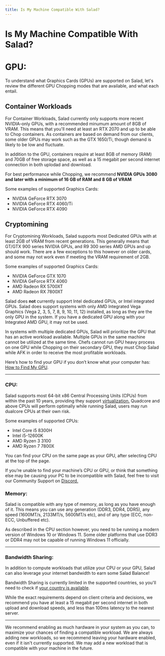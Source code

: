 ```yaml
---
title: Is My Machine Compatible With Salad?
---
```


# Is My Machine Compatible With Salad?

# **GPU:**

To understand what Graphics Cards (GPUs) are supported on Salad, let's review the different GPU Chopping modes that are available, and what each entail.

## **Container Workloads**

For Container Workloads, Salad currently only supports more recent NVIDIA-only GPUs, with a recommended minumum amount of 8GB of VRAM. This means that you'll need at least an RTX 2070 and up to be able to Chop containers. As containers are based on demand from our clients, some older GPUs may work such as the GTX 1650/Ti, though demand is likely to be low and fluctuate.

In addition to the GPU, containers require at least 8GB of memory (RAM) and 70GB of free storage space, as well as a 15 megabit per second internet connection in both uplodad and download.

For best performance while Chopping, we recommend **NVIDIA GPUs 3080 and later with a minimum of 16 GB of RAM and 8 GB of VRAM**

Some examples of supported Graphics Cards:

- NVIDIA GeForce RTX 3070
- NVIDIA GeForce RTX 4060/Ti
- NVIDIA GeForce RTX 4090

## **Cryptomining**

For Cryptomining Workloads, Salad supports most Dedicated GPUs with at least 2GB of VRAM from recent generations. This generally means that GT/GTX 900 series NVIDIA GPUs, and R9 300 series AMD GPUs and up should work. There are a few exceptions to this however on older cards, and some may not work even if meeting the VRAM requirement of 2GB.

Some examples of supported Graphics Cards:

- NVIDIA GeForce GTX 1070
- NVIDIA GeForce RTX 4060
- AMD Radeon RX 5700XT
- AMD Radeon RX 7800XT

Salad does **not** currently support Intel dedicated GPUs, or Intel integrated GPUs. Salad does support systems with only AMD Integrated Vega Graphics (Vega 2, 3, 5, 7, 8, 9, 10, 11, 12) installed, as long as they are the only GPU in the system. If you have a dedicated GPU along with your Integrated AMD GPU, it may not be used.

In systems with multiple dedicated GPUs, Salad will prioritize the GPU that has an active workload available. Multiple GPUs in the same machine cannot be utilized at the same time. Chefs cannot run GPU heavy process on one GPU while Chopping on their secondary GPU, they must Chop Salad while AFK in order to receive the most profitable workloads.

Here’s how to find your GPU if you don’t know what your computer has: [How to Find My GPU](https://support.salad.com/article/118-how-to-find-your-gpu-or-cpu).

* * *

### **CPU:**

Salad supports most 64-bit x86 Central Processing Units (CPUs) from within the past 10 years, providing they support [virtualization.](https://support.salad.com/article/270-how-to-enable-virtualization-support-on-your-machine) Quadcore and above CPUs will perform optimally while running Salad, users may run dualcore CPUs at their own risk.

Some examples of supported CPUs:

- Intel Core i5 8300H
- Intel i5-12600K
- AMD Ryzen 3 3100
- AMD Ryzen 7 7800X

You can find your CPU on the same page as your GPU, after selecting CPU at the top of the page.

If you’re unable to find your machine’s CPU or GPU, or think that something else may be causing your PC to be incompatible with Salad, feel free to visit our Community Support on [Discord.](http://discord.gg/salad)

### Memory:

Salad is compatible with any type of memory, as long as you have enough of it. This means you can use any generation (DDR3, DDR4, DDR5), any speed (1600MT/s, 2133MT/s, 5600MT/s etc), and of any type (ECC, non-ECC, Unbuffered etc).

As described in the CPU section however, you need to be running a modern version of Windows 10 or Windows 11. Some older platforms that use DDR3 or DDR4 may not be capable of running Windows 11 officially.

* * *

### **Bandwidth Sharing:**

In addition to compute workloads that utilize your CPU or your GPU, Salad can also leverage your internet bandwidth to earn some Salad Balance!

Bandwidth Sharing is currently limited in the supported countries, so you'll need to check if [your country is available](https://support.salad.com/article/295-bandwidth-sharing-quick-troubleshooting-guide).

While the exact requirements depend on client criteria and decisions, we recommend you have at least a 15 megabit per second internet in both upload and download speeds, and less than 100ms latency to the nearest server.

* * *

We recommend enabling as much hardware in your system as you can, to maximize your chances of finding a compatible workload. We are always adding new workloads, so we recommend leaving your hardware enabled, even if it isn't currently supported. We may add a new workload that is compatible with your machine in the future.
